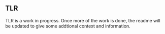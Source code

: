 ## TLR

TLR is a work in progress. Once more of the work is done, the readme will be updated to give some addtional context and information. 


